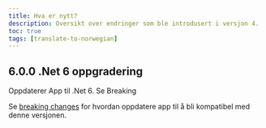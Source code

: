 ```yaml
---
title: Hva er nytt?
description: Oversikt over endringer som ble introdusert i versjon 4.
toc: true
tags: [translate-to-norwegian]
---
```

## 6.0.0 .Net 6 oppgradering 

Oppdaterer App til .Net 6. Se Breaking


Se [breaking changes](../breaking-changes) for hvordan oppdatere app til å bli kompatibel med denne versjonen.
